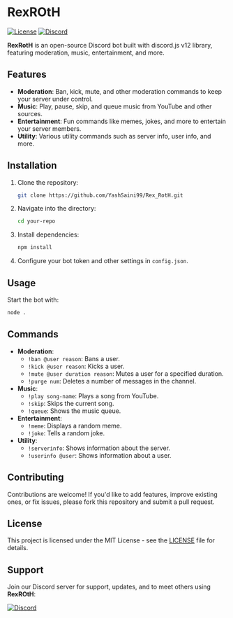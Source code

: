 # RexROtH

[![License](https://img.shields.io/badge/license-MIT-blue.svg)](https://github.com/YashSaini99/Rex_RotH/blob/main/LICENSE)
[![Discord](https://img.shields.io/discord/your-server-id)](https://discord.gg/eJEBv7mRuJ)

**RexRotH** is an open-source Discord bot built with discord.js v12 library, featuring moderation, music, entertainment, and more.

## Features

- **Moderation**: Ban, kick, mute, and other moderation commands to keep your server under control.
- **Music**: Play, pause, skip, and queue music from YouTube and other sources.
- **Entertainment**: Fun commands like memes, jokes, and more to entertain your server members.
- **Utility**: Various utility commands such as server info, user info, and more.

## Installation

1. Clone the repository:
   ```bash
   git clone https://github.com/YashSaini99/Rex_RotH.git
   ```
2. Navigate into the directory:
   ```bash
   cd your-repo
   ```
3. Install dependencies:
   ```bash
   npm install
   ```
4. Configure your bot token and other settings in `config.json`.

## Usage

Start the bot with:
```bash
node .
```

## Commands

- **Moderation**: 
  - `!ban @user reason`: Bans a user.
  - `!kick @user reason`: Kicks a user.
  - `!mute @user duration reason`: Mutes a user for a specified duration.
  - `!purge num`: Deletes a number of messages in the channel.
- **Music**:
  - `!play song-name`: Plays a song from YouTube.
  - `!skip`: Skips the current song.
  - `!queue`: Shows the music queue.
- **Entertainment**:
  - `!meme`: Displays a random meme.
  - `!joke`: Tells a random joke.
- **Utility**:
  - `!serverinfo`: Shows information about the server.
  - `!userinfo @user`: Shows information about a user.

## Contributing

Contributions are welcome! If you'd like to add features, improve existing ones, or fix issues, please fork this repository and submit a pull request.

## License

This project is licensed under the MIT License - see the [LICENSE](https://github.com/YashSaini99/Rex_RotH/blob/main/LICENSE) file for details.

## Support

Join our Discord server for support, updates, and to meet others using **RexROtH**:

[![Discord](https://img.shields.io/discord/your-server-id)](https://discord.gg/eJEBv7mRuJ)
